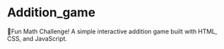 # Addition_game
🧮Fun Math Challenge! A simple interactive addition game built with HTML, CSS, and JavaScript.
